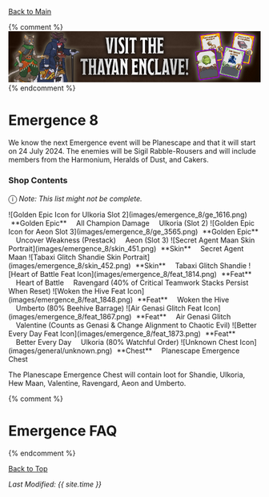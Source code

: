 [Back to Main](index.md)

{% comment %}
![Emergence 8 Banner](images/emergence_8/banner.png)
{% endcomment %}

# Emergence 8

We know the next Emergence event will be Planescape and that it will start on 24 July 2024. The enemies will be Sigil Rabble-Rousers and will include members from the Harmonium, Heralds of Dust, and Cakers.

### Shop Contents

<span style="font-size:1.2em;">ⓘ</span> *Note: This list might not be complete.*

<span class="emergenceShopTableRow">
    <span class="emergenceShopTableItem">
        <span class="emergenceShopTableIcon">
            ![Golden Epic Icon for Ulkoria Slot 2](images/emergence_8/ge_1616.png)
        </span>
        <span class="emergenceShopTableTextColumn">
            <span style="margin-left:5px">**Golden Epic**</span>
            <span style="margin-left:15px">All Champion Damage</span>
            <span style="margin-left:15px">Ulkoria (Slot 2)</span>
        </span>
    </span>
    <span class="emergenceShopTableItem">
        <span class="emergenceShopTableIcon">
            ![Golden Epic Icon for Aeon Slot 3](images/emergence_8/ge_3565.png)
        </span>
        <span class="emergenceShopTableTextColumn">
            <span style="margin-left:5px">**Golden Epic**</span>
            <span style="margin-left:15px">Uncover Weakness (Prestack)</span>
            <span style="margin-left:15px">Aeon (Slot 3)</span>
        </span>
    </span>
    <span class="emergenceShopTableItem">
        <span class="emergenceShopTableIcon">
            ![Secret Agent Maan Skin Portrait](images/emergence_8/skin_451.png)
        </span>
        <span class="emergenceShopTableTextColumn">
            <span style="margin-left:5px">**Skin**</span>
            <span style="margin-left:15px">Secret Agent Maan</span>
        </span>
    </span>
    <span class="emergenceShopTableItem">
        <span class="emergenceShopTableIcon">
            ![Tabaxi Glitch Shandie Skin Portrait](images/emergence_8/skin_452.png)
        </span>
        <span class="emergenceShopTableTextColumn">
            <span style="margin-left:5px">**Skin**</span>
            <span style="margin-left:15px">Tabaxi Glitch Shandie</span>
        </span>
    </span>
    <span class="emergenceShopTableItem">
        <span class="emergenceShopTableIcon">
            <span class="emergenceShopFeatIcon4">![Heart of Battle Feat Icon](images/emergence_8/feat_1814.png)</span>
        </span>
        <span class="emergenceShopTableTextColumn">
            <span style="margin-left:5px">**Feat**</span>
            <span style="margin-left:15px">Heart of Battle</span>
            <span style="margin-left:15px">Ravengard (40% of Critical Teamwork Stacks Persist When Reset)</span>
        </span>
    </span>
    <span class="emergenceShopTableItem">
        <span class="emergenceShopTableIcon">
            <span class="emergenceShopFeatIcon4">![Woken the Hive Feat Icon](images/emergence_8/feat_1848.png)</span>
        </span>
        <span class="emergenceShopTableTextColumn">
            <span style="margin-left:5px">**Feat**</span>
            <span style="margin-left:15px">Woken the Hive</span>
            <span style="margin-left:15px">Umberto (80% Beehive Barrage)</span>
        </span>
    </span>
    <span class="emergenceShopTableItem">
        <span class="emergenceShopTableIcon">
            <span class="emergenceShopFeatIcon4">![Air Genasi Glitch Feat Icon](images/emergence_8/feat_1867.png)</span>
        </span>
        <span class="emergenceShopTableTextColumn">
            <span style="margin-left:5px">**Feat**</span>
            <span style="margin-left:15px">Air Genasi Glitch</span>
            <span style="margin-left:15px">Valentine (Counts as Genasi & Change Alignment to Chaotic Evil)</span>
        </span>
    </span>
    <span class="emergenceShopTableItem">
        <span class="emergenceShopTableIcon">
            <span class="emergenceShopFeatIcon4">![Better Every Day Feat Icon](images/emergence_8/feat_1873.png)</span>
        </span>
        <span class="emergenceShopTableTextColumn">
            <span style="margin-left:5px">**Feat**</span>
            <span style="margin-left:15px">Better Every Day</span>
            <span style="margin-left:15px">Ulkoria (80% Watchful Order)</span>
        </span>
    </span>
    <span class="emergenceShopTableItem">
        <span class="emergenceShopTableIcon">
            ![Unknown Chest Icon](images/general/unknown.png)
        </span>
        <span class="emergenceShopTableTextColumn">
            <span style="margin-left:5px">**Chest**</span>
            <span style="margin-left:15px">Planescape Emergence Chest</span>
        </span>
    </span>
</span>

The Planescape Emergence Chest will contain loot for Shandie, Ulkoria, Hew Maan, Valentine, Ravengard, Aeon and Umberto.

{% comment %}
# Emergence FAQ


{% endcomment %}

[Back to Top](#top)

*Last Modified: {{ site.time }}*